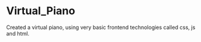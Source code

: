 # Virtual_Piano
Created a virtual piano, using very basic frontend technologies called css, js and html. 

